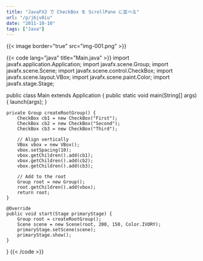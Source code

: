 ```yaml
---
title: "JavaFX2 で CheckBox を ScrollPane に並べる"
url: "/p/j6jv8iu"
date: "2011-10-10"
tags: ["Java"]
---
```


{{< image border="true" src="img-001.png" >}}

{{< code lang="java" title="Main.java" >}}
import javafx.application.Application;
import javafx.scene.Group;
import javafx.scene.Scene;
import javafx.scene.control.CheckBox;
import javafx.scene.layout.VBox;
import javafx.scene.paint.Color;
import javafx.stage.Stage;

public class Main extends Application {
    public static void main(String[] args) {
        launch(args);
    }

    private Group createRootGroup() {
        CheckBox cb1 = new CheckBox("First");
        CheckBox cb2 = new CheckBox("Second");
        CheckBox cb3 = new CheckBox("Third");

        // Align vertically
        VBox vbox = new VBox();
        vbox.setSpacing(10);
        vbox.getChildren().add(cb1);
        vbox.getChildren().add(cb2);
        vbox.getChildren().add(cb3);

        // Add to the root
        Group root = new Group();
        root.getChildren().add(vbox);
        return root;
    }

    @Override
    public void start(Stage primaryStage) {
        Group root = createRootGroup();
        Scene scene = new Scene(root, 200, 150, Color.IVORY);
        primaryStage.setScene(scene);
        primaryStage.show();
    }
}
{{< /code >}}

